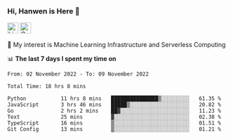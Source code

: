### Hi, Hanwen is Here 👋
<p>
	<a href="https://www.linkedin.com/in/liu-hanwen/"><img src="https://img.shields.io/badge/@hanwen-0A66C2?style=flat&logo=LinkedIn&logoColor=white" alt="Linkedin"  height="25px"/></a> 
	<a href="https://scholar.google.com/citations?user=HDF0su0AAAAJ"><img src="https://img.shields.io/badge/scholar-4385FE.svg?&style=plastic&logo=google-scholar&logoColor=white" alt="Google Scholar" height="25px"> </a>
</p>
🌱 My interest is Machine Learning Infrastructure and Serverless Computing

📊 **The last 7 days I spent my time on** 
<!--START_SECTION:waka-->

```text
From: 02 November 2022 - To: 09 November 2022

Total Time: 18 hrs 8 mins

Python           11 hrs 8 mins   ███████████████▒░░░░░░░░░   61.35 %
JavaScript       3 hrs 46 mins   █████▒░░░░░░░░░░░░░░░░░░░   20.82 %
Go               2 hrs 2 mins    ██▓░░░░░░░░░░░░░░░░░░░░░░   11.23 %
Text             25 mins         ▓░░░░░░░░░░░░░░░░░░░░░░░░   02.38 %
TypeScript       16 mins         ▒░░░░░░░░░░░░░░░░░░░░░░░░   01.51 %
Git Config       13 mins         ▒░░░░░░░░░░░░░░░░░░░░░░░░   01.21 %
```

<!--END_SECTION:waka-->


<!--
**david990917/david990917** is a ✨ _special_ ✨ repository because its `README.md` (this file) appears on your GitHub profile.

Here are some ideas to get you started:

- 🔭 I’m currently working on ...
- 🌱 I’m currently learning ...
- 👯 I’m looking to collaborate on ...
- 🤔 I’m looking for help with ...
- 💬 Ask me about ...
- 📫 How to reach me: ...
- 😄 Pronouns: ...
- ⚡ Fun fact: ...
-->
